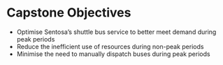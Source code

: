 # Capstone Objectives
- Optimise Sentosa’s shuttle bus service to better meet demand during peak periods
- Reduce the inefficient use of resources during non-peak periods
- Minimise the need to manually dispatch buses during peak periods
